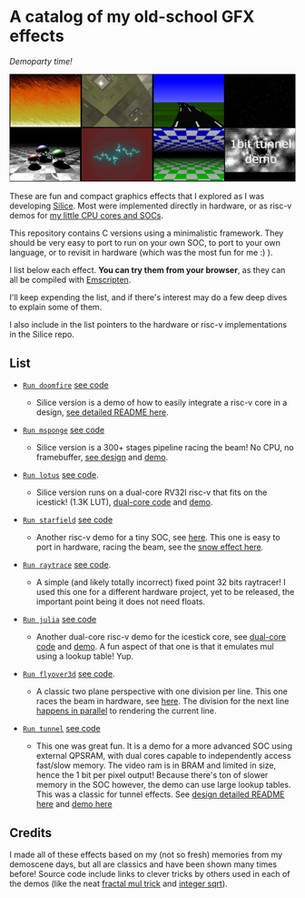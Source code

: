 # A catalog of my old-school GFX effects
*Demoparty time!*

![thumbnails](thumbnails.png)

These are fun and compact graphics effects that I explored as I was developing
[Silice](https://github.com/sylefeb/Silice/tree/master/projects). Most were
implemented directly in hardware, or as risc-v demos for
[my little CPU cores and SOCs](https://github.com/sylefeb/Silice/tree/master/projects/ice-v).

This repository contains C versions using a minimalistic framework. They should
be very easy to port to run on your own SOC, to port to your own language, or to
revisit in hardware (which was the most fun for me :) ).

I list below each effect. __You can try them from your browser__, as they can
all be compiled with [Emscripten](https://emscripten.org/).

I'll keep expending the list, and if there's interest may do a few deep dives to
explain some of them.

I also include in the list pointers to the hardware or risc-v implementations
in the Silice repo.

## List

- [`Run doomfire`](https://htmlpreview.github.io/?https://github.com/sylefeb/gfxcat/blob/main/runtime/gfxcat_doomfire.html) [see code](doomfire/doomfire.c)
  - Silice version is a demo of how to easily integrate a risc-v core in a design, [see detailed README here](https://github.com/sylefeb/Silice/tree/draft/projects/kbfcrabe).


- [`Run msponge`](https://htmlpreview.github.io/?https://github.com/sylefeb/gfxcat/blob/main/runtime/gfxcat_msponge.html) [see code](msponge/msponge.c)
  - Silice version is a 300+ stages pipeline racing the beam! No CPU, no framebuffer, [see design](https://github.com/sylefeb/Silice/blob/master/projects/vga_demo/vga_msponge.si) and [demo](https://twitter.com/sylefeb/status/1588215408531742721).

- [`Run lotus`](https://htmlpreview.github.io/?https://github.com/sylefeb/gfxcat/blob/main/runtime/gfxcat_lotus.html) [see code](lotus/lotus.c).
  - Silice version runs on a dual-core RV32I risc-v that fits on the icestick! (1.3K LUT), [dual-core code](https://github.com/sylefeb/Silice/blob/master/projects/ice-v/src/dual_lotus.c) and [demo](https://twitter.com/sylefeb/status/1423772410025762825).

- [`Run starfield`](https://htmlpreview.github.io/?https://github.com/sylefeb/gfxcat/blob/main/runtime/gfxcat_starfield.html) [see code](starfield/starfield.c)
  - Another risc-v demo for a tiny SOC, see [here](https://github.com/sylefeb/Silice/blob/master/projects/ice-v/src/starfield.c). This one is easy to port in hardware, racing the beam, see the [snow effect here](https://github.com/sylefeb/Silice/blob/8842f221b155fdd255e8e517853c5c80e94db991/projects/vga_text_buffer/vga_text_buffer.si#L183).

- [`Run raytrace`](https://htmlpreview.github.io/?https://github.com/sylefeb/gfxcat/blob/main/runtime/gfxcat_raytrace.html) [see code](raytrace/raytrace.c).
  - A simple (and likely totally incorrect) fixed point 32 bits raytracer! I used this one for a different hardware project, yet to be released, the important point being it does not need floats.

- [`Run julia`](https://htmlpreview.github.io/?https://github.com/sylefeb/gfxcat/blob/main/runtime/gfxcat_julia.html) [see code](julia/julia.c)
  - Another dual-core risc-v  demo for the icestick core, see [dual-core code](https://github.com/sylefeb/Silice/blob/master/projects/ice-v/src/dual_fractal.c) and [demo](https://twitter.com/sylefeb/status/1435528911685918723). A fun aspect of that one is that it emulates mul using a lookup table! Yup.

- [`Run flyover3d`](https://htmlpreview.github.io/?https://github.com/sylefeb/gfxcat/blob/main/runtime/gfxcat_flyover3d.html) [see code](flyover3d/flyover3d.c).
  - A classic two plane perspective with one division per line. This one races the beam in hardware, see [here](https://github.com/sylefeb/Silice/blob/master/projects/vga_demo/vga_flyover3d.si). The division for the next line [happens in parallel](https://github.com/sylefeb/Silice/blob/8842f221b155fdd255e8e517853c5c80e94db991/projects/vga_demo/vga_flyover3d.si#L78) to rendering the current line.

- [`Run tunnel`](https://htmlpreview.github.io/?https://github.com/sylefeb/gfxcat/blob/main/runtime/gfxcat_tunnel.html) [see code](tunnel/tunnel.c)
  - This one was great fun. It is a demo for a more advanced SOC using external QPSRAM, with dual cores capable to independently access fast/slow memory. The video ram is in BRAM and limited in size, hence the 1 bit per pixel output! Because there's ton of slower memory in the SOC however, the demo can use large lookup tables. This was a classic for tunnel effects. See [design detailed README here](https://github.com/sylefeb/Silice/blob/master/projects/ice-v/IceVDualFermata.md) and [demo here](https://twitter.com/sylefeb/status/1509525004978860049)

## Credits

I made all of these effects based on my (not so fresh) memories from my demoscene
days, but all are classics and have been shown many times before! Source code
include links to clever tricks by others used in each of the demos
(like the neat [fractal mul trick](http://cowlark.com/2018-05-26-bogomandel/index.html) and [integer sqrt](https://github.com/chmike/fpsqrt/blob/master/fpsqrt.c)).
